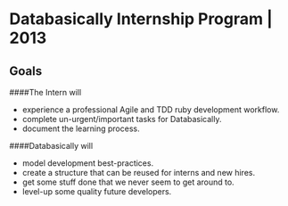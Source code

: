 # Databasically Internship Program | 2013

## Goals
####The Intern will
  * experience a professional Agile and TDD ruby development workflow.
  * complete un-urgent/important tasks for Databasically.
  * document the learning process.
  
####Databasically will
  * model development best-practices.
  * create a structure that can be reused for interns and new hires.
  * get some stuff done that we never seem to get around to.
  * level-up some quality future developers.
